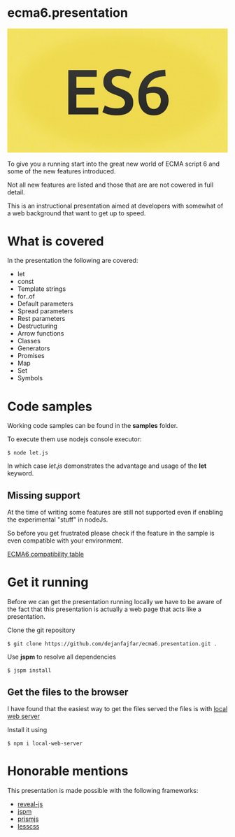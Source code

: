 # ecma6.presentation

![ECMA6](/styles/es6_logo.jpg)

To give you a running start into the great new world of ECMA script 6 and some of the new features introduced.

Not all new features are listed and those that are are not cowered in full detail.

This is an instructional presentation aimed at developers with somewhat of a web background that want to get up to speed.

# What is covered

In the presentation the following are covered:

* let
* const
* Template strings
* for..of
* Default parameters
* Spread parameters
* Rest parameters
* Destructuring
* Arrow functions
* Classes
* Generators
* Promises
* Map
* Set
* Symbols

# Code samples

Working code samples can be found in the __samples__ folder.

To execute them use nodejs console executor:

	$ node let.js

In which case _let.js_ demonstrates the advantage and usage of the __let__ keyword.

## Missing support

At the time of writing some features are still not supported even if enabling the experimental "stuff" in nodeJs. 

So before you get frustrated please check if the feature in the sample is even compatible with your environment.

[ECMA6 compatibility table](https://kangax.github.io/compat-table/es6/)

# Get it running

Before we can get the presentation running locally we have to be aware of the fact that this presentation is 
actually a web page that acts like a presentation.

Clone the git repository

    $ git clone https://github.com/dejanfajfar/ecma6.presentation.git .

Use __jspm__ to resolve all dependencies

    $ jspm install

## Get the files to the browser

I have found that the easiest way to get the files served the files is with [local web server](https://www.npmjs.com/package/local-web-server)

Install it using

	$ npm i local-web-server

# Honorable mentions

This presentation is made possible with the following frameworks:

* [reveal-js](http://lab.hakim.se/reveal-js/#/)
* [jspm](http://jspm.io/)
* [prismjs](http://prismjs.com/)
* [lesscss](http://lesscss.org/)
